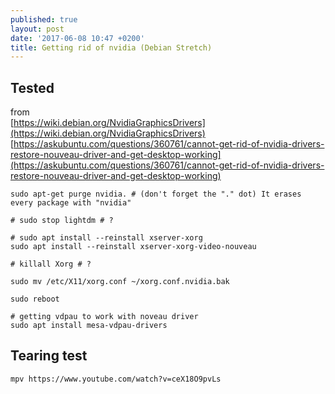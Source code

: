```yaml
---
published: true
layout: post
date: '2017-06-08 10:47 +0200'
title: Getting rid of nvidia (Debian Stretch)
---
```

## Tested

from  
[https://wiki.debian.org/NvidiaGraphicsDrivers](https://wiki.debian.org/NvidiaGraphicsDrivers)  
[https://askubuntu.com/questions/360761/cannot-get-rid-of-nvidia-drivers-restore-nouveau-driver-and-get-desktop-working](https://askubuntu.com/questions/360761/cannot-get-rid-of-nvidia-drivers-restore-nouveau-driver-and-get-desktop-working)
 
    sudo apt-get purge nvidia. # (don't forget the "." dot) It erases every package with "nvidia"

    # sudo stop lightdm # ?

    # sudo apt install --reinstall xserver-xorg
    sudo apt install --reinstall xserver-xorg-video-nouveau

    # killall Xorg # ?
    
    sudo mv /etc/X11/xorg.conf ~/xorg.conf.nvidia.bak

    sudo reboot
    
    # getting vdpau to work with noveau driver
    sudo apt install mesa-vdpau-drivers
    
## Tearing test

    mpv https://www.youtube.com/watch?v=ceX18O9pvLs
